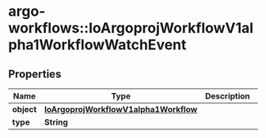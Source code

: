 # argo-workflows::IoArgoprojWorkflowV1alpha1WorkflowWatchEvent

## Properties
Name | Type | Description | Notes
------------ | ------------- | ------------- | -------------
**object** | [**IoArgoprojWorkflowV1alpha1Workflow**](IoArgoprojWorkflowV1alpha1Workflow.md) |  | [optional] 
**type** | **String** |  | [optional] 


